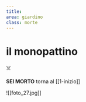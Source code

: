 ```yaml
---
title: 
area: giardino
class: morte
---
```

# il monopattino

☠️

**SEI MORTO**
torna al [[1-inizio]]

![[foto_27.jpg]]